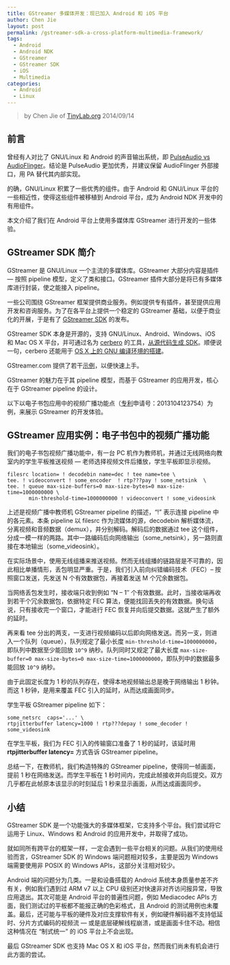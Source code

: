 ```yaml
---
title: GStreamer 多媒体开发：现已加入 Android 和 iOS 平台
author: Chen Jie
layout: post
permalink: /gstreamer-sdk-a-cross-platform-multimedia-framework/
tags:
  - Android
  - Android NDK
  - GStreamer
  - GStreamer SDK
  - iOS
  - Multimedia
categories:
  - Android
  - Linux
---
```


> by Chen Jie of [TinyLab.org][1]
> 2014/09/14


## 前言

曾经有人对比了 GNU/Linux 和 Android 的声音输出系统，即 [PulseAudio vs AudioFlinger][2]。结论是 PulseAudio 更加优秀，并建议保留 AudioFlinger 外部接口，用 PA 替代其内部实现。

的确，GNU/Linux 积累了一些优秀的组件。由于 Android 和 GNU/Linux 平台的一些相近性，使得这些组件被移植到 Android 平台，成为 Android NDK 开发中的有用组件。

本文介绍了我们在 Android 平台上使用多媒体库 GStreamer 进行开发的一些体验。

## GStreamer SDK 简介

GStreamer 是 GNU/Linux 一个主流的多媒体库。GStreamer 大部分内容是插件 &#8212; 按照 pipeline 模型，定义了类和接口。GStreamer 插件大部分是将已有多媒体库进行封装，使之能接入 pipeline。

一些公司围绕 GStreamer 框架提供商业服务。例如提供专有插件，甚至提供应用开发和咨询服务。为了在各平台上提供一个稳定的 GStreamer 基础，以便于商业化的开展，于是有了 [GStreamer SDK][3] 的发布。

GStreamer SDK 本身是开源的，支持 GNU/Linux、Android、Windows、iOS 和 Mac OS X 平台，并可通过名为 [cerbero][4] 的工具，[从源代码生成 SDK][5]。顺便说一句，cerbero 还能用于 [OS X 上的 GNU 编译环境的搭建][6]。

GStreamer.com 提供了若干[示例][7]，以便快速上手。

GStreamer 的魅力在于其 pipeline 模型，而基于 GStreamer 的应用开发，核心在于 GStreamer pipeline 的设计。

以下以电子书包应用中的视频广播功能点（[专利][8]申请号：2013104123754）为例，来展示 GStreamer 的开发体验。

## GStreamer 应用实例：电子书包中的视频广播功能

我们的电子书包视频广播功能中，有一台 PC 机作为教师机，并通过无线网络向教室内的学生平板推送视频 &#8212; 老师选择视频文件后播放，学生平板即显示视频。

    filesrc location= ! decodebin name=dec ! tee name=tee \
    tee. ! videoconvert ! some_encoder  ! rtp???pay ! some_netsink  \
    tee. ! queue max-size-buffers=0 max-size-bytes=0 max-size-time=1000000000 \
           min-threshold-time=1000000000 ! videoconvert ! some_videosink


上述是视频广播中教师机 GStreamer pipeline 的描述，“!” 表示连接 pipeline 中的各元素。本条 pipeline 以 filesrc 作为流媒体的源，decodebin 解析媒体流，分离视频和音频数据（demux），并分别解码。解码后的数据通过 tee 这个组件，分成一模一样的两路。其中一路编码后向网络输出（some\_netsink），另一路则直接在本地输出（some\_videosink）。

在实际场景中，使用无线组播来推送视频。然而无线组播的链路层是不可靠的，因此相比单播情形，丢包明显严重。于是，我们引入前向纠错编码技术（FEC）&#8211; 按照窗口发送，先发送 N 个有效数据包，再接着发送 M 个冗余数据包。

当网络丢包发生时，接收端只收到例如 &#8220;N &#8211; 1&#8243; 个有效数据。此时，当接收端再收到若干个冗余数据包，依据特定 FEC 算法，便能找回丢失的有效数据。换句话说，只有接收完一个窗口，才能进行 FEC 恢复并向后提交数据。这就产生了额外的延时。

再来看 tee 分出的两支，一支进行视频编码以后即向网络发送。而另一支，则进入一个队列（queue），队列规定了最小长度 `min-threshold-time=1000000000`，即队列中数据至少能回放 `10^9` 纳秒。队列同时又规定了最大长度 `max-size-buffer=0 max-size-bytes=0 max-size-time=1000000000`，即队列中的数据最多能回放 `10^9` 纳秒。

由于此固定长度为 1 秒的队列存在，使得本地视频输出总是晚于网络输出 1 秒钟。而这 1 秒钟，是用来覆盖 FEC 引入的延时，从而达成画面同步。

学生平板 GStreamer pipeline 如下：

    some_netsrc  caps='...' \
    rtpjitterbuffer latency=1000 ! rtp???depay ! some_decoder ! some_videosink


在学生平板，我们为 FEC 引入的传输窗口准备了 1 秒的延时，该延时用 **rtpjitterbuffer latency=** 方式告诉 GStreamer pipeline。

总结一下，在教师机，我们构造特殊的 GStreamer pipeline，使得同一帧画面，提前 1 秒在网络发送。而学生平板在 1 秒时间内，完成此帧接收并向后提交。双方几乎都在此帧原本该显示的时刻延后 1 秒来显示画面，从而达成画面同步。

## 小结

GStreamer SDK 是一个功能强大的多媒体框架，它支持多个平台。我们尝试将它运用于 Linux、Windows 和 Android 的应用开发中，并取得了成功。

就如同所有跨平台的框架一样，一定会遇到一些平台相关的问题。从我们的使用经验而言，GStreamer SDK 的 Windows 端问题相对较多，主要是因为 Windows 端需要使用非 POSIX 的 Windows APIs，这部分关注相对较少。

Android 端的问题分为几类。一是和设备搭载的 Android 系统本身质量参差不齐有关，例如我们遇到过 ARM v7 以上 CPU 级别还对快速非对齐访问报异常，导致应用退出。其次可能是 Android 平台的普遍性问题，例如 Mediacodec APIs 方面，我们测试过的平板都不能报正确的色彩格式，且 Android 的测试用例也未覆盖。最后，还可能与平板的硬件及对应支撑软件有关，例如硬件解码器不支持低延时、分片方式编码的视频流 &#8212; 或是底层硬解线程崩溃，或是画面卡住不动。相信这种情况在 “制式统一” 的 iOS 平台上不会出现。

最后 GStreamer SDK 也支持 Mac OS X 和 iOS 平台，然而我们尚未有机会进行此方面的尝试。





 [1]: http://tinylab.org
 [2]: http://lwn.net/Articles/475733/
 [3]: www.gstreamer.com
 [4]: http://docs.gstreamer.com/display/GstSDK/Multiplatform+deployment+using+Cerbero
 [5]: http://docs.gstreamer.com/display/GstSDK/Building+from+source+using+Cerbero
 [6]: http://cee1.github.io/blog/2013/12/13/life-with-mac-day-3/
 [7]: http://docs.gstreamer.com/display/GstSDK/Tutorials
 [8]: http://epub.sipo.gov.cn/

